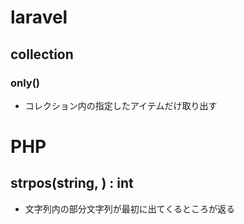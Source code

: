 # laravel
## collection
### only()
- コレクション内の指定したアイテムだけ取り出す


# PHP
## strpos(string, ) : int
- 文字列内の部分文字列が最初に出てくるところが返る

